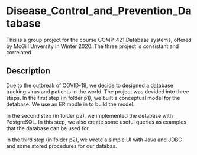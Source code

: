 # Disease_Control_and_Prevention_Database
This is a group project for the course COMP-421 Database systems, offered by McGill Unversity in Winter 2020. 
The three project is consistant and correlated. 

## Description

Due to the outbreak of COVID-19, we decide to designed a database tracking virus and patients in the world.
The project was devided into three steps.
In the first step (in folder p1), we built a conceptual model for the detabase.
We use an ER modle in to build the model.

In the second step (in folder p2), we implemented the detabase with PostgreSQL.
In this step, we also create some useful queries as examples that the database can be used for.

In the third step (in folder p2), we wrote a simple UI with Java and JDBC and some stored procedures for our databas.
